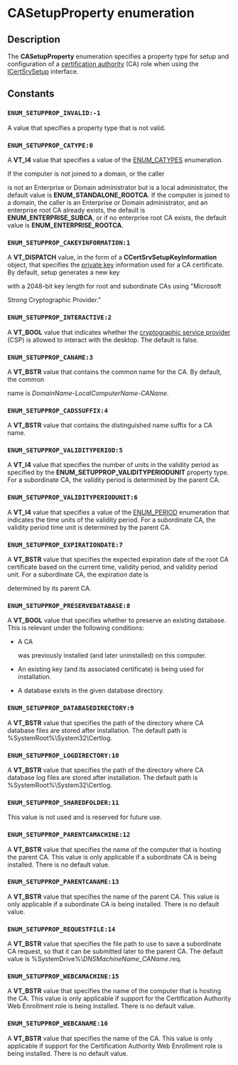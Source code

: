 # CASetupProperty enumeration

## Description

The **CASetupProperty** enumeration specifies a property type for setup and configuration of a [certification authority](https://learn.microsoft.com/windows/desktop/SecGloss/c-gly) (CA) role when using the [ICertSrvSetup](https://learn.microsoft.com/windows/desktop/api/casetup/nn-casetup-icertsrvsetup) interface.

## Constants

### `ENUM_SETUPPROP_INVALID:-1`

A value that specifies a property type that is not valid.

### `ENUM_SETUPPROP_CATYPE:0`

A **VT_I4** value that specifies a value of the [ENUM_CATYPES](https://learn.microsoft.com/windows/desktop/api/certsrv/ne-certsrv-enum_catypes) enumeration.

If the computer is not joined to a domain, or the caller

is not an Enterprise or Domain administrator but is a local administrator, the default value is **ENUM_STANDALONE_ROOTCA**. If the computer is joined to a domain, the caller is an Enterprise or Domain administrator, and an enterprise root CA already exists, the default is **ENUM_ENTERPRISE_SUBCA**, or if no enterprise root CA exists, the default value is **ENUM_ENTERPRISE_ROOTCA**.

### `ENUM_SETUPPROP_CAKEYINFORMATION:1`

A **VT_DISPATCH** value, in the form of a **CCertSrvSetupKeyInformation** object, that specifies the [private key](https://learn.microsoft.com/windows/desktop/SecGloss/p-gly) information used for a CA certificate. By default, setup generates a new key

with a 2048-bit key length for root and subordinate CAs using "Microsoft

Strong Cryptographic Provider."

### `ENUM_SETUPPROP_INTERACTIVE:2`

A **VT_BOOL** value that indicates whether the [cryptographic service provider](https://learn.microsoft.com/windows/desktop/SecGloss/c-gly) (CSP) is allowed to interact with the desktop. The default is false.

### `ENUM_SETUPPROP_CANAME:3`

A **VT_BSTR** value that contains the common name for the CA. By default, the common

name is *DomainName*-*LocalComputerName*-*CAName*.

### `ENUM_SETUPPROP_CADSSUFFIX:4`

A **VT_BSTR** value that contains the distinguished name suffix for a CA name.

### `ENUM_SETUPPROP_VALIDITYPERIOD:5`

A **VT_I4** value that specifies the number of units in the validity period as specified by the **ENUM_SETUPPROP_VALIDITYPERIODUNIT** property type. For a subordinate CA, the validity period is determined by the parent CA.

### `ENUM_SETUPPROP_VALIDITYPERIODUNIT:6`

A **VT_I4** value that specifies a value of the [ENUM_PERIOD](https://learn.microsoft.com/windows/desktop/api/celib/ne-celib-enum_period) enumeration that indicates the time units of the validity period. For a subordinate CA, the validity period time unit is determined by the parent CA.

### `ENUM_SETUPPROP_EXPIRATIONDATE:7`

A **VT_BSTR** value that specifies the expected expiration date of the root CA certificate based on the current time, validity period, and validity period unit. For a subordinate CA, the expiration date is

determined by its parent CA.

### `ENUM_SETUPPROP_PRESERVEDATABASE:8`

A **VT_BOOL** value that specifies whether to preserve an existing database. This is relevant under the following conditions:

* A CA

  was previously installed (and later uninstalled) on this computer.
* An existing key (and its associated certificate) is being used for installation.
* A database exists in the given database directory.

### `ENUM_SETUPPROP_DATABASEDIRECTORY:9`

A **VT_BSTR** value that specifies the path of the directory where CA database files are stored after installation. The default path is %SystemRoot%\System32\Certlog\.

### `ENUM_SETUPPROP_LOGDIRECTORY:10`

A **VT_BSTR** value that specifies the path of the directory where CA database log files are stored after installation. The default path is %SystemRoot%\System32\Certlog\.

### `ENUM_SETUPPROP_SHAREDFOLDER:11`

This value is not used and is reserved for future use.

### `ENUM_SETUPPROP_PARENTCAMACHINE:12`

A **VT_BSTR** value that specifies the name of the computer that is hosting the parent CA. This value is only applicable if a subordinate CA is being installed. There is no default value.

### `ENUM_SETUPPROP_PARENTCANAME:13`

A **VT_BSTR** value that specifies the name of the parent CA. This value is only applicable if a subordinate CA is being installed. There is no default value.

### `ENUM_SETUPPROP_REQUESTFILE:14`

A **VT_BSTR** value that specifies the file path to use to save a subordinate CA request, so that it can be submitted later to the parent CA. The default value is %SystemDrive%\\*DNSMachineName*_*CAName*.req.

### `ENUM_SETUPPROP_WEBCAMACHINE:15`

A **VT_BSTR** value that specifies the name of the computer that is hosting the CA. This value is only applicable if support for the Certification Authority Web Enrollment role is being installed. There is no default value.

### `ENUM_SETUPPROP_WEBCANAME:16`

A **VT_BSTR** value that specifies the name of the CA. This value is only applicable if support for the Certification Authority Web Enrollment role is being installed. There is no default value.